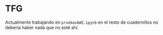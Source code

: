 # TFG
Actualmente trabajando en `pruebasAAE.ipynb` en el resto de cuadernillos no debería haber nada que no esté ahí.
